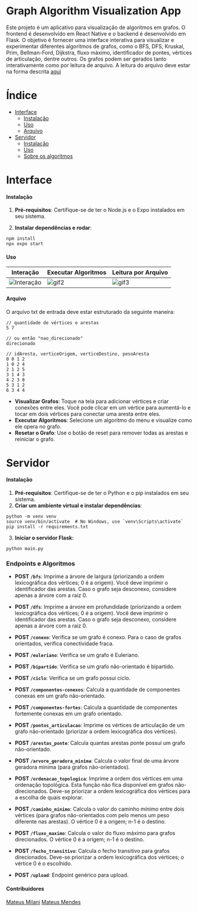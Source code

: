 # Graph Algorithm Visualization App

Este projeto é um aplicativo para visualização de algoritmos em grafos. O frontend é desenvolvido em React Native e o backend é desenvolvido em Flask. O objetivo é fornecer uma interface interativa para visualizar e experimentar diferentes algoritmos de grafos, como o BFS, DFS, Kruskal, Prim, Bellman-Ford, Dijkstra, fluxo máximo, identificador de pontes, vértices de articulação, dentre outros. Os grafos podem ser gerados tanto interativamente como por leitura de arquivo. A leitura do arquivo deve estar na forma descrita [aqui](#arquivo)

# Índice


- [Interface](#interface)
  - [Instalação](#instalação)
  - [Uso](#uso)
  - [Arquivo](#arquivo)
- [Servidor](#servidor)
  - [Instalação](#instalação)
  - [Uso](#uso)
  - [Sobre os algoritmos](#sobre-os-algoritmos)

# Interface

#### Instalação

1. **Pré-requisitos**: Certifique-se de ter o Node.js e o Expo instalados em seu sistema.

2. **Instalar dependências e rodar**:

```
npm install
npx expo start
```

#### Uso

| Interação                                                                                     | Executar Algoritmos                                                                      | Leitura por Arquivo                                                                         |
| --------------------------------------------------------------------------------------------- | ---------------------------------------------------------------------------------------- | ------------------------------------------------------------------------------------------- |
| ![Interação](https://github.com/user-attachments/assets/fba80817-efb5-45e7-99bc-7d23c46298fb) | ![gif2](https://github.com/user-attachments/assets/159b6c6c-ece2-4386-a552-4986b4128251) | ![gif3](https://github.com/user-attachments/assets/0a46cbe1-4e3a-4c3b-9e9d-e0861c9e7f0d)    |

#### Arquivo

O arquivo txt de entrada deve estar estruturado da seguinte maneira:

```
// quantidade de vértices e arestas
5 7

// ou então "nao_direcionado"
direcionado

// idAresta, verticeOrigem, verticeDestino, pesoAresta
0 0 1 2
1 0 2 4
2 1 2 5
3 1 4 3
4 2 3 8
5 3 1 2
6 3 4 4
```

- **Visualizar Grafos**: Toque na tela para adicionar vértices e criar conexões entre eles. Você pode clicar em um vértice para aumentá-lo e tocar em dois vértices para conectar uma aresta entre eles.
- **Executar Algoritmos**: Selecione um algoritmo do menu e visualize como ele opera no grafo.
- **Resetar o Grafo**: Use o botão de reset para remover todas as arestas e reiniciar o grafo.

# Servidor

#### Instalação

1. **Pré-requisitos**: Certifique-se de ter o Python e o pip instalados em seu sistema.
2. **Criar um ambiente virtual e instalar dependências**:

```
python -m venv venv
source venv/bin/activate  # No Windows, use `venv\Scripts\activate`
pip install -r requirements.txt
```

3. **Iniciar o servidor Flask:**

```
python main.py
```

### Endpoints e Algoritmos

- **POST `/bfs`**: Imprime a árvore de largura (priorizando a ordem lexicográfica dos vértices; 0 é a origem). Você deve imprimir o identificador das arestas. Caso o grafo seja desconexo, considere apenas a árvore com a raiz 0.

- **POST `/dfs`**: Imprime a árvore em profundidade (priorizando a ordem lexicográfica dos vértices; 0 é a origem). Você deve imprimir o identificador das arestas. Caso o grafo seja desconexo, considere apenas a árvore com a raiz 0.

- **POST `/conexo`**: Verifica se um grafo é conexo. Para o caso de grafos orientados, verifica conectividade fraca.

- **POST `/euleriano`**: Verifica se um grafo é Euleriano.

- **POST `/bipartido`**: Verifica se um grafo não-orientado é bipartido.

- **POST `/ciclo`**: Verifica se um grafo possui ciclo.

- **POST `/componentes-conexos`**: Calcula a quantidade de componentes conexas em um grafo não-orientado.

- **POST `/componentes-fortes`**: Calcula a quantidade de componentes fortemente conexas em um grafo orientado.

- **POST `/pontos_articulacao`**: Imprime os vértices de articulação de um grafo não-orientado (priorizar a ordem lexicográfica dos vértices).

- **POST `/arestas_ponte`**: Calcula quantas arestas ponte possui um grafo não-orientado.

- **POST `/arvore_geradora_minima`**: Calcula o valor final de uma árvore geradora mínima (para grafos não-orientados).

- **POST `/ordenacao_topologica`**: Imprime a ordem dos vértices em uma ordenação topológica. Esta função não fica disponível em grafos não-direcionados. Deve-se priorizar a ordem lexicográfica dos vértices para a escolha de quais explorar.

- **POST `/caminho_minimo`**: Calcula o valor do caminho mínimo entre dois vértices (para grafos não-orientados com pelo menos um peso diferente nas arestas). O vértice 0 é a origem; n-1 é o destino.

- **POST `/fluxo_maximo`**: Calcula o valor do fluxo máximo para grafos direcionados. O vértice 0 é a origem; n-1 é o destino.

- **POST `/fecho_transitivo`**: Calcula o fecho transitivo para grafos direcionados. Deve-se priorizar a ordem lexicográfica dos vértices; o vértice 0 é o escolhido.

- **POST `/upload`**: Endpoint genérico para upload.


#### Contribuidores

[Mateus Milani](http://github.com/milanimateus)
[Mateus Mendes](http://github.com/mateusMendes0/)